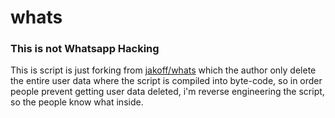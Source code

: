 # whats

### This is not Whatsapp Hacking

This is script is just forking from <a href="https://github.com/jakofff/whats">jakoff/whats</a> which the author only delete the entire user data where the script is compiled into byte-code, so in order people prevent getting user data deleted, i'm reverse engineering the script, so the people know what inside.
